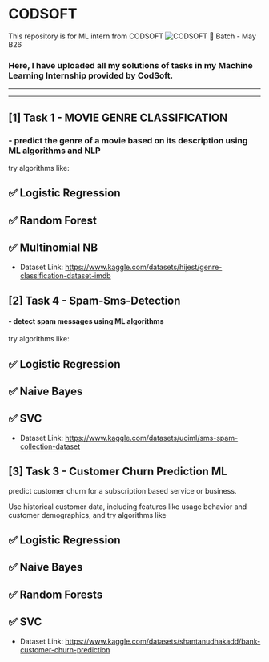 # CODSOFT
This repository is for ML intern from CODSOFT
![CODSOFT](https://private-user-images.githubusercontent.com/127060475/305719621-6da53373-78c1-4e76-be30-fb1d309ea15e.png?jwt=eyJhbGciOiJIUzI1NiIsInR5cCI6IkpXVCJ9.eyJpc3MiOiJnaXRodWIuY29tIiwiYXVkIjoicmF3LmdpdGh1YnVzZXJjb250ZW50LmNvbSIsImtleSI6ImtleTUiLCJleHAiOjE3NDg5MjcwMzQsIm5iZiI6MTc0ODkyNjczNCwicGF0aCI6Ii8xMjcwNjA0NzUvMzA1NzE5NjIxLTZkYTUzMzczLTc4YzEtNGU3Ni1iZTMwLWZiMWQzMDllYTE1ZS5wbmc_WC1BbXotQWxnb3JpdGhtPUFXUzQtSE1BQy1TSEEyNTYmWC1BbXotQ3JlZGVudGlhbD1BS0lBVkNPRFlMU0E1M1BRSzRaQSUyRjIwMjUwNjAzJTJGdXMtZWFzdC0xJTJGczMlMkZhd3M0X3JlcXVlc3QmWC1BbXotRGF0ZT0yMDI1MDYwM1QwNDU4NTRaJlgtQW16LUV4cGlyZXM9MzAwJlgtQW16LVNpZ25hdHVyZT02NjQ4Y2FkNDUxN2NlNmExN2I3ZWFkZGM1ZTFiMDRlMTg2MjBiNDE5NWNkMmU3NGFmM2QxODllNjA2ZDcyMjUyJlgtQW16LVNpZ25lZEhlYWRlcnM9aG9zdCJ9.g6gtlH7P4OLNwCW0-_StXplcX1oy2fBFcPcstae8k4o)
📍 Batch - May B26

### Here, I have uploaded all my solutions of tasks in my Machine Learning Internship provided by CodSoft.
--------------------------------------------------------------------------------------------

--------------------------------------------------------------------------------------------

## [1] Task 1 - MOVIE GENRE CLASSIFICATION
### - predict the genre of a movie based on its description using ML algorithms and NLP 

try algorithms like:

## ✅ Logistic Regression

## ✅ Random Forest

## ✅ Multinomial NB

- Dataset Link: https://www.kaggle.com/datasets/hijest/genre-classification-dataset-imdb


 
## [2] Task 4 - Spam-Sms-Detection
#### - detect spam messages using ML algorithms

try algorithms like:

## ✅ Logistic Regression

## ✅ Naive Bayes

## ✅ SVC

- Dataset Link: https://www.kaggle.com/datasets/uciml/sms-spam-collection-dataset


## [3] Task 3 - Customer Churn Prediction ML
predict customer churn for a subscription based service or business.

Use historical customer data, including features like usage behavior and customer demographics, and try algorithms like 
## ✅ Logistic Regression

## ✅ Naive Bayes

## ✅ Random Forests

## ✅ SVC

- Dataset Link: https://www.kaggle.com/datasets/shantanudhakadd/bank-customer-churn-prediction
